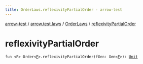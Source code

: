 ```yaml
---
title: OrderLaws.reflexivityPartialOrder - arrow-test
---
```


[arrow-test](../../index.html) / [arrow.test.laws](../index.html) / [OrderLaws](index.html) / [reflexivityPartialOrder](./reflexivity-partial-order.html)

# reflexivityPartialOrder

`fun <F> Order<`[`F`](reflexivity-partial-order.html#F)`>.reflexivityPartialOrder(fGen: Gen<`[`F`](reflexivity-partial-order.html#F)`>): `[`Unit`](https://kotlinlang.org/api/latest/jvm/stdlib/kotlin/-unit/index.html)